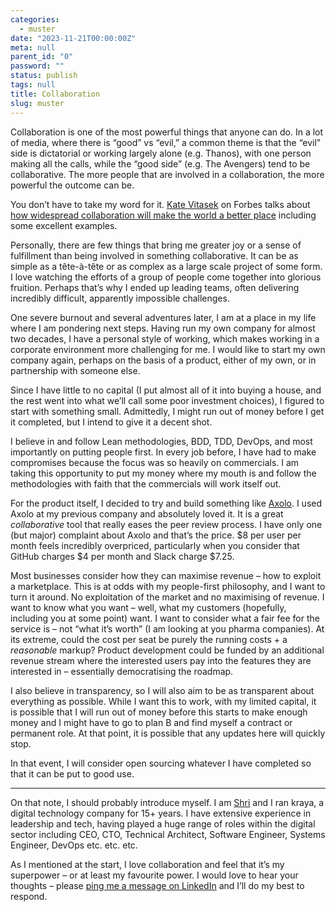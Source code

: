 ```yaml
---
categories:
  - muster
date: "2023-11-21T00:00:00Z"
meta: null
parent_id: "0"
password: ""
status: publish
tags: null
title: Collaboration
slug: muster
---
```


Collaboration is one of the most powerful things that anyone can do. In a lot of
media, where there is “good” vs “evil,” a common theme is that the “evil” side
is dictatorial or working largely alone (e.g. Thanos), with one person making
all the calls, while the “good side” (e.g. The Avengers) tend to be
collaborative. The more people that are involved in a collaboration, the more
powerful the outcome can be.

You don’t have to take my word for it.
[Kate Vitasek](https://www.forbes.com/sites/katevitasek/) on Forbes talks about
[how widespread collaboration will make the world a better place](https://www.forbes.com/sites/katevitasek/2022/08/29/widespread-collaboration-will-make-the-world-a-better-place/)
including some excellent examples.

Personally, there are few things that bring me greater joy or a sense of
fulfillment than being involved in something collaborative. It can be as simple
as a tête-à-tête or as complex as a large scale project of some form. I love
watching the efforts of a group of people come together into glorious fruition.
Perhaps that’s why I ended up leading teams, often delivering incredibly
difficult, apparently impossible challenges.

One severe burnout and several adventures later, I am at a place in my life
where I am pondering next steps. Having run my own company for almost two
decades, I have a personal style of working, which makes working in a corporate
environment more challenging for me. I would like to start my own company again,
perhaps on the basis of a product, either of my own, or in partnership with
someone else.

Since I have little to no capital (I put almost all of it into buying a house,
and the rest went into what we’ll call some poor investment choices), I figured
to start with something small. Admittedly, I might run out of money before I get
it completed, but I intend to give it a decent shot.

I believe in and follow Lean methodologies, BDD, TDD, DevOps, and most
importantly on putting people first. In every job before, I have had to make
compromises because the focus was so heavily on commercials. I am taking this
opportunity to put my money where my mouth is and follow the methodologies with
faith that the commercials will work itself out.

For the product itself, I decided to try and build something like
[Axolo](https://axolo.co/). I used Axolo at my previous company and absolutely
loved it. It is a great _collaborative_ tool that really eases the peer review
process. I have only one (but major) complaint about Axolo and that’s the price.
$8 per user per month feels incredibly overpriced, particularly when you
consider that GitHub charges $4 per month and Slack charge $7.25.

Most businesses consider how they can maximise revenue – how to exploit a
marketplace. This is at odds with my people-first philosophy, and I want to turn
it around. No exploitation of the market and no maximising of revenue. I want to
know what you want – well, what my customers (hopefully, including you at some
point) want. I want to consider what a fair fee for the service is – not “what
it’s worth” (I am looking at you pharma companies). At its extreme, could the
cost per seat be purely the running costs + a _reasonable_ markup? Product
development could be funded by an additional revenue stream where the interested
users pay into the features they are interested in – essentially democratising
the roadmap.

I also believe in transparency, so I will also aim to be as transparent about
everything as possible. While I want this to work, with my limited capital, it
is possible that I will run out of money before this starts to make enough money
and I might have to go to plan B and find myself a contract or permanent role.
At that point, it is possible that any updates here will quickly stop.

In that event, I will consider open sourcing whatever I have completed so that
it can be put to good use.

---

On that note, I should probably introduce myself. I am
[Shri](https://www.linkedin.com/in/shriramshrishrikumar/) and I ran kraya, a
digital technology company for 15+ years. I have extensive experience in
leadership and tech, having played a huge range of roles within the digital
sector including CEO, CTO, Technical Architect, Software Engineer, Systems
Engineer, DevOps etc. etc. etc.

As I mentioned at the start, I love collaboration and feel that it’s my
superpower – or at least my favourite power. I would love to hear your thoughts
– please
[ping me a message on LinkedIn](https://www.linkedin.com/in/shriramshrishrikumar/)
and I’ll do my best to respond.
